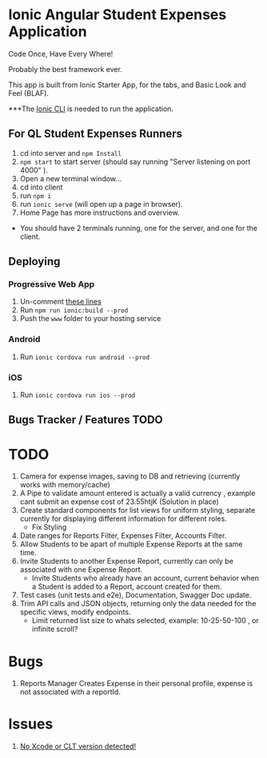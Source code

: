 # Ionic Angular Student Expenses Application

Code Once, Have Every Where!

Probably the best framework ever.

This app is built from Ionic Starter App, for the tabs, and Basic Look and Feel (BLAF).

\*\*\*The <a href="https://ionicframework.com/docs/cli">Ionic CLI</a> is needed to run the application.

## For QL Student Expenses Runners

1. cd into server and `npm Install`
2. `npm start` to start server (should say running "Server listening on port 4000" ).
3. Open a new terminal window...
4. cd into client
5. run `npm i`
6. run `ionic serve` (will open up a page in browser).
7. Home Page has more instructions and overview.

- You should have 2 terminals running, one for the server, and one for the client.

## Deploying

### Progressive Web App

1. Un-comment [these lines](https://github.com/ionic-team/ionic2-app-base/blob/master/src/index.html#L21)
2. Run `npm run ionic:build --prod`
3. Push the `www` folder to your hosting service

### Android

1. Run `ionic cordova run android --prod`

### iOS

1. Run `ionic cordova run ios --prod`

## Bugs Tracker / Features TODO

# TODO

1. Camera for expense images, saving to DB and retrieving (currently works with memory/cache)
2. A Pipe to validate amount entered is actually a valid currency , example cant submit an expense cost of 23.55htjK (Solution in place)
3. Create standard components for list views for uniform styling, separate currently for displaying different information for different roles.
   - Fix Styling
4. Date ranges for Reports Filter, Expenses Filter, Accounts Filter.
5. Allow Students to be apart of multiple Expense Reports at the same time.
6. Invite Students to another Expense Report, currently can only be associated with one Expense Report.
   - Invite Students who already have an account, current behavior when a Student is added to a Report, account created for them.
7. Test cases (unit tests and e2e), Documentation, Swagger Doc update.
8. Trim API calls and JSON objects, returning only the data needed for the specific views, modify endpoints.
   - Limit returned list size to whats selected, example: 10-25-50-100 , or infinite scroll?

# Bugs

1.  Reports Manager Creates Expense in their personal profile, expense is not associated with a reportId.

# Issues

1. <a href="https://medium.com/flawless-app-stories/gyp-no-xcode-or-clt-version-detected-macos-catalina-anansewaa-38b536389e8d">No Xcode or CLT version detected!</a>
